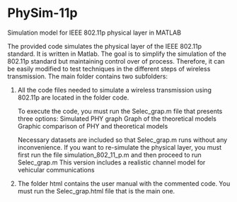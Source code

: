 # PhySim-11p
Simulation model for IEEE 802.11p physical layer in MATLAB

The provided code simulates the physical layer of the IEEE 802.11p standard.
It is written in Matlab. The goal is to simplify the simulation of the 
802.11p standard but maintaining control over of process. Therefore, it can
be easily modified to test techniques in the different steps of wireless transmission.
The main folder contains two subfolders:

1. All the code files needed to simulate a wireless transmission using 802.11p
are located in the folder code.

    To execute the code, you must run the Selec_grap.m file that presents three
    options:
        Simulated PHY graph
        Graph of the theoretical models
        Graphic comparison of PHY and theoretical models

    Necessary datasets are included so that Selec_grap.m runs without any
    inconvenience. 
    If you want to re-simulate the physical layer, you must first run the file 
    simulation_802_11_p.m  and then proceed to run Selec_grap.m
    This version includes a realistic channel model for vehicular communications

2. The folder html contains the user manual with the commented code. 
You must run the Selec_grap.html file that is the main one.

